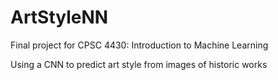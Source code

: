 # ArtStyleNN
Final project for CPSC 4430: Introduction to Machine Learning

Using a CNN to predict art style from images of historic works
